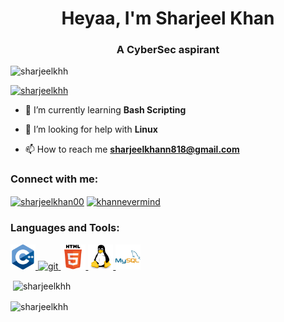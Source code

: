 <h1 align="center">Heyaa, I'm Sharjeel Khan</h1>
<h3 align="center">A CyberSec aspirant</h3>

<p align="left"> <img src="https://komarev.com/ghpvc/?username=sharjeelkhh&label=Profile%20views&color=0e75b6&style=flat" alt="sharjeelkhh" /> </p>

<p align="left"> <a href="https://github.com/ryo-ma/github-profile-trophy"><img src="https://github-profile-trophy.vercel.app/?username=sharjeelkhh" alt="sharjeelkhh" /></a> </p>

- 🌱 I’m currently learning **Bash Scripting**

- 🤝 I’m looking for help with **Linux**

- 📫 How to reach me **sharjeelkhann818@gmail.com**

<h3 align="left">Connect with me:</h3>
<p align="left">
<a href="https://linkedin.com/in/sharjeelkhan00" target="blank"><img align="center" src="https://raw.githubusercontent.com/rahuldkjain/github-profile-readme-generator/master/src/images/icons/Social/linked-in-alt.svg" alt="sharjeelkhan00" height="30" width="40" /></a>
<a href="https://instagram.com/khannevermind" target="blank"><img align="center" src="https://raw.githubusercontent.com/rahuldkjain/github-profile-readme-generator/master/src/images/icons/Social/instagram.svg" alt="khannevermind" height="30" width="40" /></a>
</p>

<h3 align="left">Languages and Tools:</h3>
<p align="left"> <a href="https://www.w3schools.com/cpp/" target="_blank" rel="noreferrer"> <img src="https://raw.githubusercontent.com/devicons/devicon/master/icons/cplusplus/cplusplus-original.svg" alt="cplusplus" width="40" height="40"/> </a> <a href="https://git-scm.com/" target="_blank" rel="noreferrer"> <img src="https://www.vectorlogo.zone/logos/git-scm/git-scm-icon.svg" alt="git" width="40" height="40"/> </a> <a href="https://www.w3.org/html/" target="_blank" rel="noreferrer"> <img src="https://raw.githubusercontent.com/devicons/devicon/master/icons/html5/html5-original-wordmark.svg" alt="html5" width="40" height="40"/> </a> <a href="https://www.linux.org/" target="_blank" rel="noreferrer"> <img src="https://raw.githubusercontent.com/devicons/devicon/master/icons/linux/linux-original.svg" alt="linux" width="40" height="40"/> </a> <a href="https://www.mysql.com/" target="_blank" rel="noreferrer"> <img src="https://raw.githubusercontent.com/devicons/devicon/master/icons/mysql/mysql-original-wordmark.svg" alt="mysql" width="40" height="40"/> </a> </p>

<p>&nbsp;<img align="center" src="https://github-readme-stats.vercel.app/api?username=sharjeelkhh&show_icons=true&locale=en" alt="sharjeelkhh" /></p>

<p><img align="center" src="https://github-readme-streak-stats.herokuapp.com/?user=sharjeelkhh&" alt="sharjeelkhh" /></p>
